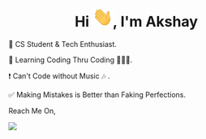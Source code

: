 <h1 align="center">Hi <img src="https://raw.githubusercontent.com/ABSphreak/ABSphreak/master/gifs/Hi.gif" width="40px" />, I'm Akshay</h1>

<p> 🔰  CS Student & Tech Enthusiast.</p>
<p> 🔰  Learning Coding Thru Coding 👨🏼‍💻.</p>
<p> ❗️  Can't Code without Music 🎶 .</p>
<p> ✅ Making Mistakes is Better than Faking Perfections.<p>
<p>Reach Me On,</p>
 <a href="https://t.me/coderitzme"><img src="https://www.iconfinder.com/data/icons/social-network-24/512/Telegram-512.png" width="45px"/></a> 


